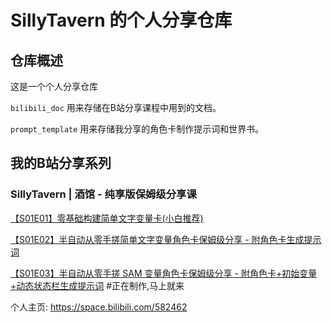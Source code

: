 # SillyTavern 的个人分享仓库

## 仓库概述

这是一个个人分享仓库

`bilibili_doc` 用来存储在B站分享课程中用到的文档。

`prompt_template` 用来存储我分享的角色卡制作提示词和世界书。

## 我的B站分享系列

### SillyTavern | 酒馆 - 纯享版保姆级分享课

[【S01E01】零基础构建简单文字变量卡(小白推荐)](https://www.bilibili.com/video/BV11b3nzVEnh "零基础构建简单文字变量卡")

[【S01E02】半自动从零手搓简单文字变量角色卡保姆级分享 - 附角色卡生成提示词](https://www.bilibili.com/video/BV1UX3UzhEvt "半自动从零手搓简单文字变量角色卡保姆级分享 - 附角色卡生成提示词")

[【S01E03】半自动从零手搓 SAM 变量角色卡保姆级分享 - 附角色卡+初始变量+动态状态栏生成提示词](https://space.bilibili.com/582462 "半自动从零手搓 SAM 变量角色卡保姆级分享 - 附角色卡+初始变量+动态状态栏生成提示词") #正在制作,马上就来

个人主页: https://space.bilibili.com/582462